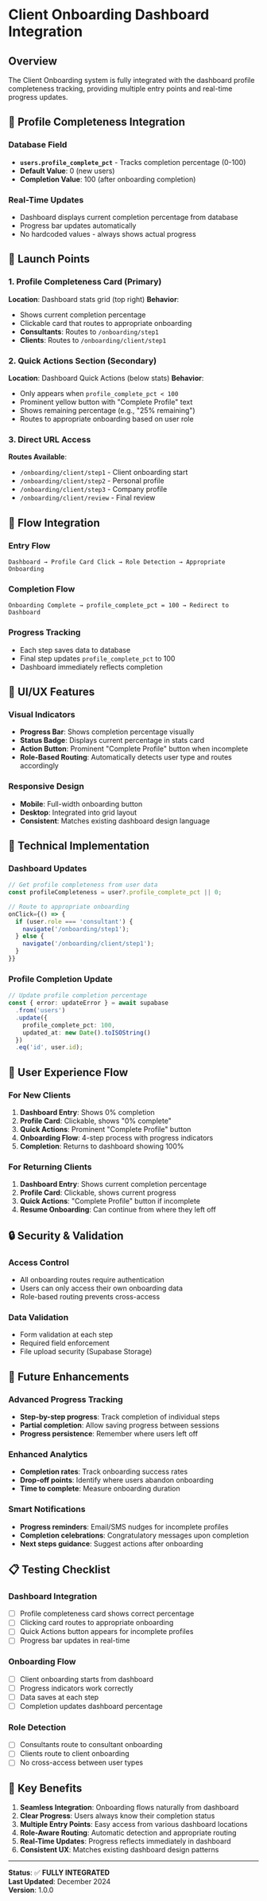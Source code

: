# Client Onboarding Dashboard Integration

## Overview
The Client Onboarding system is fully integrated with the dashboard profile completeness tracking, providing multiple entry points and real-time progress updates.

## 🎯 Profile Completeness Integration

### Database Field
- **`users.profile_complete_pct`** - Tracks completion percentage (0-100)
- **Default Value**: 0 (new users)
- **Completion Value**: 100 (after onboarding completion)

### Real-Time Updates
- Dashboard displays current completion percentage from database
- Progress bar updates automatically
- No hardcoded values - always shows actual progress

## 🚀 Launch Points

### 1. Profile Completeness Card (Primary)
**Location**: Dashboard stats grid (top right)
**Behavior**: 
- Shows current completion percentage
- Clickable card that routes to appropriate onboarding
- **Consultants**: Routes to `/onboarding/step1`
- **Clients**: Routes to `/onboarding/client/step1`

### 2. Quick Actions Section (Secondary)
**Location**: Dashboard Quick Actions (below stats)
**Behavior**:
- Only appears when `profile_complete_pct < 100`
- Prominent yellow button with "Complete Profile" text
- Shows remaining percentage (e.g., "25% remaining")
- Routes to appropriate onboarding based on user role

### 3. Direct URL Access
**Routes Available**:
- `/onboarding/client/step1` - Client onboarding start
- `/onboarding/client/step2` - Personal profile
- `/onboarding/client/step3` - Company profile
- `/onboarding/client/review` - Final review

## 🔄 Flow Integration

### Entry Flow
```
Dashboard → Profile Card Click → Role Detection → Appropriate Onboarding
```

### Completion Flow
```
Onboarding Complete → profile_complete_pct = 100 → Redirect to Dashboard
```

### Progress Tracking
- Each step saves data to database
- Final step updates `profile_complete_pct` to 100
- Dashboard immediately reflects completion

## 🎨 UI/UX Features

### Visual Indicators
- **Progress Bar**: Shows completion percentage visually
- **Status Badge**: Displays current percentage in stats card
- **Action Button**: Prominent "Complete Profile" button when incomplete
- **Role-Based Routing**: Automatically detects user type and routes accordingly

### Responsive Design
- **Mobile**: Full-width onboarding button
- **Desktop**: Integrated into grid layout
- **Consistent**: Matches existing dashboard design language

## 🔧 Technical Implementation

### Dashboard Updates
```typescript
// Get profile completeness from user data
const profileCompleteness = user?.profile_complete_pct || 0;

// Route to appropriate onboarding
onClick={() => {
  if (user.role === 'consultant') {
    navigate('/onboarding/step1');
  } else {
    navigate('/onboarding/client/step1');
  }
}}
```

### Profile Completion Update
```typescript
// Update profile completion percentage
const { error: updateError } = await supabase
  .from('users')
  .update({
    profile_complete_pct: 100,
    updated_at: new Date().toISOString()
  })
  .eq('id', user.id);
```

## 📱 User Experience Flow

### For New Clients
1. **Dashboard Entry**: Shows 0% completion
2. **Profile Card**: Clickable, shows "0% complete"
3. **Quick Actions**: Prominent "Complete Profile" button
4. **Onboarding Flow**: 4-step process with progress indicators
5. **Completion**: Returns to dashboard showing 100%

### For Returning Clients
1. **Dashboard Entry**: Shows current completion percentage
2. **Profile Card**: Clickable, shows current progress
3. **Quick Actions**: "Complete Profile" button if incomplete
4. **Resume Onboarding**: Can continue from where they left off

## 🔒 Security & Validation

### Access Control
- All onboarding routes require authentication
- Users can only access their own onboarding data
- Role-based routing prevents cross-access

### Data Validation
- Form validation at each step
- Required field enforcement
- File upload security (Supabase Storage)

## 🚀 Future Enhancements

### Advanced Progress Tracking
- **Step-by-step progress**: Track completion of individual steps
- **Partial completion**: Allow saving progress between sessions
- **Progress persistence**: Remember where users left off

### Enhanced Analytics
- **Completion rates**: Track onboarding success rates
- **Drop-off points**: Identify where users abandon onboarding
- **Time to complete**: Measure onboarding duration

### Smart Notifications
- **Progress reminders**: Email/SMS nudges for incomplete profiles
- **Completion celebrations**: Congratulatory messages upon completion
- **Next steps guidance**: Suggest actions after onboarding

## 📋 Testing Checklist

### Dashboard Integration
- [ ] Profile completeness card shows correct percentage
- [ ] Clicking card routes to appropriate onboarding
- [ ] Quick Actions button appears for incomplete profiles
- [ ] Progress bar updates in real-time

### Onboarding Flow
- [ ] Client onboarding starts from dashboard
- [ ] Progress indicators work correctly
- [ ] Data saves at each step
- [ ] Completion updates dashboard percentage

### Role Detection
- [ ] Consultants route to consultant onboarding
- [ ] Clients route to client onboarding
- [ ] No cross-access between user types

## 🎯 Key Benefits

1. **Seamless Integration**: Onboarding flows naturally from dashboard
2. **Clear Progress**: Users always know their completion status
3. **Multiple Entry Points**: Easy access from various dashboard locations
4. **Role-Aware Routing**: Automatic detection and appropriate routing
5. **Real-Time Updates**: Progress reflects immediately in dashboard
6. **Consistent UX**: Matches existing dashboard design patterns

---

**Status**: ✅ **FULLY INTEGRATED**  
**Last Updated**: December 2024  
**Version**: 1.0.0
